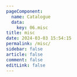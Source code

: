 ```yaml
---
pageComponent:
  name: Catalogue
  data:
    key: 06.misc
title: misc
date: 2024-03-03 15:54:15
permalink: /misc/
sidebar: false
article: false
comment: false
editLink: false
---
```

